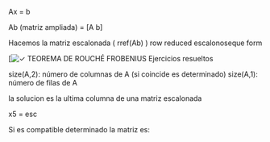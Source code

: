 
Ax = b

Ab (matriz ampliada) = [A b]

Hacemos la matriz escalonada ( rref(Ab) ) row reduced escalonoseque form

[![✓ TEOREMA DE ROUCHÉ FROBENIUS Ejercicios resueltos](https://www.profesor10demates.com/wp-content/uploads/2021/11/Teorema-Rouche-frobenius-rangos.png)

size(A,2): número de columnas de A (si coincide es determinado)
size(A,1): número de filas de A

la solucion es la ultima columna de una matriz escalonada

x5 = esc

Si es compatible determinado la matriz es: